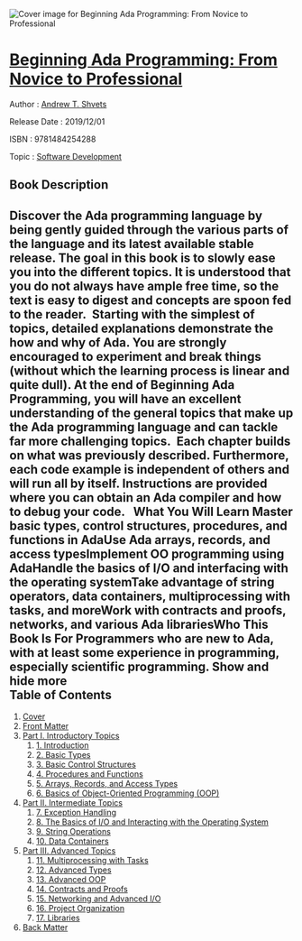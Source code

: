 ![Cover image for Beginning Ada Programming: From Novice to Professional](https://imgdetail.ebookreading.net/cover/cover/20200215/EB9781484254288.jpg)

[Beginning Ada Programming: From Novice to Professional](https://ebookreading.net/view/book/Beginning+Ada+Programming%3A+From+Novice+to+Professional-EB9781484254288_1.html "Beginning Ada Programming: From Novice to Professional")
====================================================================================================================

Author : [Andrew T. Shvets](https://ebookreading.net/search/author/Andrew+T.+Shvets)

Release Date : 2019/12/01

ISBN : 9781484254288

Topic : [Software Development](https://ebookreading.net/search/category/software-development)

Book Description
-----------------

 Discover the Ada programming language by being gently guided through the various parts of the language and its latest available stable release. The goal in this book is to slowly ease you into the different topics. It is understood that you do not always have ample free time, so the text is easy to digest and concepts are spoon fed to the reader. 
Starting with the simplest of topics, detailed explanations demonstrate the how and why of Ada. You are strongly encouraged to experiment and break things (without which the learning process is linear and quite dull). At the end of Beginning Ada Programming, you will have an excellent understanding of the general topics that make up the Ada programming language and can tackle far more challenging topics. 
Each chapter builds on what was previously described. Furthermore, each code example is independent of others and will run all by itself. Instructions are provided where you can obtain an Ada compiler and how to debug your code.
 
What You Will Learn
 Master basic types, control      structures, procedures, and functions in AdaUse Ada arrays, records, and      access typesImplement OO programming      using AdaHandle the basics of I/O and      interfacing with the operating systemTake advantage of string      operators, data containers, multiprocessing with tasks, and moreWork with contracts and      proofs, networks, and various Ada librariesWho This Book Is For
Programmers who are new to Ada, with at least some experience in programming, especially scientific programming.
        Show and hide more                
Table of Contents
-----------------

1. [Cover](https://ebookreading.net/view/book/Beginning+Ada+Programming%3A+From+Novice+to+Professional-EB9781484254288_1.html)
1. [Front Matter](https://ebookreading.net/view/book/Beginning+Ada+Programming%3A+From+Novice+to+Professional-EB9781484254288_2.html)
1. [Part I. Introductory Topics](https://ebookreading.net/view/book/Beginning+Ada+Programming%3A+From+Novice+to+Professional-EB9781484254288_3.html)
    1. [1. Introduction](https://ebookreading.net/view/book/Beginning+Ada+Programming%3A+From+Novice+to+Professional-EB9781484254288_4.html)
    1. [2. Basic Types](https://ebookreading.net/view/book/Beginning+Ada+Programming%3A+From+Novice+to+Professional-EB9781484254288_5.html)
    1. [3. Basic Control Structures](https://ebookreading.net/view/book/Beginning+Ada+Programming%3A+From+Novice+to+Professional-EB9781484254288_6.html)
    1. [4. Procedures and Functions](https://ebookreading.net/view/book/Beginning+Ada+Programming%3A+From+Novice+to+Professional-EB9781484254288_7.html)
    1. [5. Arrays, Records, and Access Types](https://ebookreading.net/view/book/Beginning+Ada+Programming%3A+From+Novice+to+Professional-EB9781484254288_8.html)
    1. [6. Basics of Object-Oriented Programming (OOP)](https://ebookreading.net/view/book/Beginning+Ada+Programming%3A+From+Novice+to+Professional-EB9781484254288_9.html)
1. [Part II. Intermediate Topics](https://ebookreading.net/view/book/Beginning+Ada+Programming%3A+From+Novice+to+Professional-EB9781484254288_10.html)
    1. [7. Exception Handling](https://ebookreading.net/view/book/Beginning+Ada+Programming%3A+From+Novice+to+Professional-EB9781484254288_11.html)
    1. [8. The Basics of I/O and Interacting with the Operating System](https://ebookreading.net/view/book/Beginning+Ada+Programming%3A+From+Novice+to+Professional-EB9781484254288_12.html)
    1. [9. String Operations](https://ebookreading.net/view/book/Beginning+Ada+Programming%3A+From+Novice+to+Professional-EB9781484254288_13.html)
    1. [10. Data Containers](https://ebookreading.net/view/book/Beginning+Ada+Programming%3A+From+Novice+to+Professional-EB9781484254288_14.html)
1. [Part III. Advanced Topics](https://ebookreading.net/view/book/Beginning+Ada+Programming%3A+From+Novice+to+Professional-EB9781484254288_15.html)
    1. [11. Multiprocessing with Tasks](https://ebookreading.net/view/book/Beginning+Ada+Programming%3A+From+Novice+to+Professional-EB9781484254288_16.html)
    1. [12. Advanced Types](https://ebookreading.net/view/book/Beginning+Ada+Programming%3A+From+Novice+to+Professional-EB9781484254288_17.html)
    1. [13. Advanced OOP](https://ebookreading.net/view/book/Beginning+Ada+Programming%3A+From+Novice+to+Professional-EB9781484254288_18.html)
    1. [14. Contracts and Proofs](https://ebookreading.net/view/book/Beginning+Ada+Programming%3A+From+Novice+to+Professional-EB9781484254288_19.html)
    1. [15. Networking and Advanced I/O](https://ebookreading.net/view/book/Beginning+Ada+Programming%3A+From+Novice+to+Professional-EB9781484254288_20.html)
    1. [16. Project Organization](https://ebookreading.net/view/book/Beginning+Ada+Programming%3A+From+Novice+to+Professional-EB9781484254288_21.html)
    1. [17. Libraries](https://ebookreading.net/view/book/Beginning+Ada+Programming%3A+From+Novice+to+Professional-EB9781484254288_22.html)
1. [Back Matter](https://ebookreading.net/view/book/Beginning+Ada+Programming%3A+From+Novice+to+Professional-EB9781484254288_23.html)
